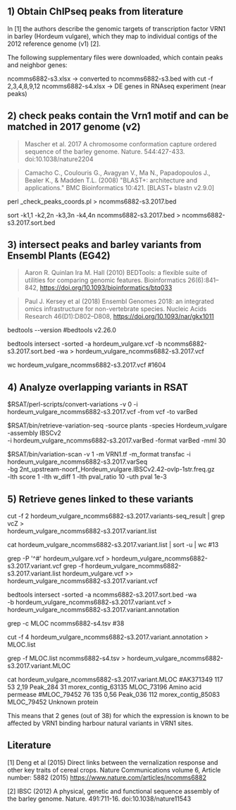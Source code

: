 
## 1) Obtain ChIPseq peaks from literature

In [1] the authors describe the genomic targets of transcription factor VRN1 in barley (Hordeum vulgare),
which they map to individual contigs of the 2012 reference genome (v1) [2].

The following supplementary files were downloaded, which contain peaks and neighbor genes:

ncomms6882-s3.xlsx -> converted to ncomms6882-s3.bed with cut -f 2,3,4,8,9,12 
ncomms6882-s4.xlsx -> DE genes in RNAseq experiment (near peaks)

## 2) check peaks contain the Vrn1 motif and can be matched in 2017 genome (v2)

> Mascher et al. 2017 A chromosome conformation capture ordered sequence of the barley genome. Nature. 544:427-433. doi:10.1038/nature2204

> Camacho C., Coulouris G., Avagyan V., Ma N., Papadopoulos J., Bealer K., & Madden T.L. (2008) "BLAST+: architecture and applications." BMC Bioinformatics 10:421.   [BLAST+ blastn v2.9.0]

perl _check_peaks_coords.pl > ncomms6882-s3.2017.bed

sort -k1,1 -k2,2n -k3,3n -k4,4n  ncomms6882-s3.2017.bed > ncomms6882-s3.2017.sort.bed

## 3) intersect peaks and barley variants from Ensembl Plants (EG42)

> Aaron R. Quinlan Ira M. Hall (2010) BEDTools: a flexible suite of utilities for comparing genomic features. Bioinformatics 26(6):841–842, https://doi.org/10.1093/bioinformatics/btq033

> Paul J. Kersey et al (2018) Ensembl Genomes 2018: an integrated omics infrastructure for non-vertebrate species. Nucleic Acids Research 46(D1):D802–D808, https://doi.org/10.1093/nar/gkx1011

bedtools --version
#bedtools v2.26.0

bedtools intersect -sorted -a hordeum_vulgare.vcf -b ncomms6882-s3.2017.sort.bed -wa > hordeum_vulgare_ncomms6882-s3.2017.vcf

wc hordeum_vulgare_ncomms6882-s3.2017.vcf
#1604

## 4) Analyze overlapping variants in RSAT

$RSAT/perl-scripts/convert-variations -v 0  -i hordeum_vulgare_ncomms6882-s3.2017.vcf -from vcf -to varBed

$RSAT/bin/retrieve-variation-seq -source plants -species Hordeum_vulgare -assembly IBSCv2 \
	-i hordeum_vulgare_ncomms6882-s3.2017.varBed -format varBed -mml 30

$RSAT/bin/variation-scan -v 1 -m VRN1.tf -m_format transfac -i hordeum_vulgare_ncomms6882-s3.2017.varSeq \
	-bg 2nt_upstream-noorf_Hordeum_vulgare.IBSCv2.42-ovlp-1str.freq.gz \
	-lth score 1  -lth w_diff 1  -lth pval_ratio 10  -uth pval 1e-3 

## 5) Retrieve genes linked to these variants

cut -f 2 hordeum_vulgare_ncomms6882-s3.2017.variants-seq_result | grep vcZ > \
	hordeum_vulgare_ncomms6882-s3.2017.variant.list

cat hordeum_vulgare_ncomms6882-s3.2017.variant.list | sort -u | wc
#13

grep -P '^#' hordeum_vulgare.vcf > hordeum_vulgare_ncomms6882-s3.2017.variant.vcf
grep -f hordeum_vulgare_ncomms6882-s3.2017.variant.list hordeum_vulgare.vcf >> \
	hordeum_vulgare_ncomms6882-s3.2017.variant.vcf

bedtools intersect -sorted -a ncomms6882-s3.2017.sort.bed -wa \
	-b hordeum_vulgare_ncomms6882-s3.2017.variant.vcf > hordeum_vulgare_ncomms6882-s3.2017.variant.annotation

grep -c MLOC ncomms6882-s4.tsv
#38

cut -f 4 hordeum_vulgare_ncomms6882-s3.2017.variant.annotation > MLOC.list
	
grep -f MLOC.list ncomms6882-s4.tsv > hordeum_vulgare_ncomms6882-s3.2017.variant.MLOC

cat hordeum_vulgare_ncomms6882-s3.2017.variant.MLOC
#AK371349	117	53	2,19	Peak_284	31	morex_contig_63135	MLOC_73196	Amino acid permease
#MLOC_79452	76	135	0,56	Peak_036	112	morex_contig_85083	MLOC_79452	Unknown protein

This means that 2 genes (out of 38) for which the expression is known to be affected by VRN1 binding harbour natural variants
in VRN1 sites.


## Literature

[1] Deng et al (2015) Direct links between the vernalization response and other key traits of cereal crops. Nature Communications volume 6, Article number: 5882 (2015) <https://www.nature.com/articles/ncomms6882>

[2] IBSC (2012) A physical, genetic and functional sequence assembly of the barley genome. Nature. 491:711-16. doi:10.1038/nature11543
